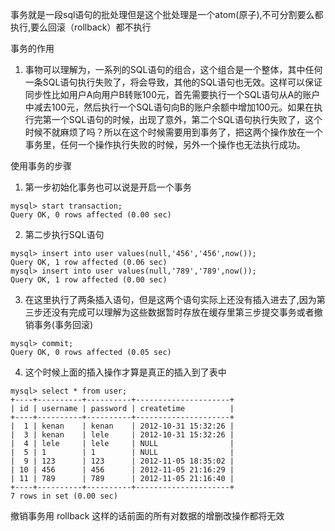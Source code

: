 
事务就是一段sql语句的批处理但是这个批处理是一个atom(原子),不可分割要么都执行,要么回滚（rollback）都不执行

事务的作用

1) 事物可以理解为，一系列的SQL语句的组合，这个组合是一个整体，其中任何一条SQL语句执行失败了，将会导致，其他的SQL语句也无效。这样可以保证同步性比如用户A向用户B转账100元，首先需要执行一个SQL语句从A的账户中减去100元，然后执行一个SQL语句向B的账户余额中增加100元。如果在执行完第一个SQL语句的时候，出现了意外，第二个SQL语句执行失败了，这个时候不就麻烦了吗？所以在这个时候需要用到事务了，把这两个操作放在一个事务里，任何一个操作执行失败的时候，另外一个操作也无法执行成功。

使用事务的步骤
1) 第一步初始化事务也可以说是开启一个事务
```mysql
mysql> start transaction;    
Query OK, 0 rows affected (0.00 sec)    
```
2) 第二步执行SQL语句
```mysql
mysql> insert into user values(null,'456','456',now());    
Query OK, 1 row affected (0.06 sec)    
mysql> insert into user values(null,'789','789',now());    
Query OK, 1 row affected (0.00 sec)   
```
3) 在这里执行了两条插入语句，但是这两个语句实际上还没有插入进去了,因为第三步还没有完成可以理解为这些数据暂时存放在缓存里第三步提交事务或者撤销事务(事务回滚)
```mysql
mysql> commit;    
Query OK, 0 rows affected (0.05 sec)   
```

4) 这个时候上面的插入操作才算是真正的插入到了表中  
```mysql
mysql> select * from user;    
+----+----------+----------+---------------------+    
| id | username | password | createtime          |    
+----+----------+----------+---------------------+    
|  1 | kenan    | kenan    | 2012-10-31 15:32:26 |    
|  3 | kenan    | lele     | 2012-10-31 15:32:26 |    
|  4 | lele     | lele     | NULL                |    
|  5 | 1        | 1        | NULL                |    
|  9 | 123      | 123      | 2012-11-05 18:35:02 |    
| 10 | 456      | 456      | 2012-11-05 21:16:29 |    
| 11 | 789      | 789      | 2012-11-05 21:16:40 |    
+----+----------+----------+---------------------+    
7 rows in set (0.00 sec)   
```
撤销事务用 rollback 这样的话前面的所有对数据的增删改操作都将无效
